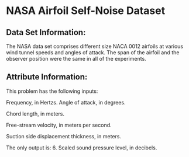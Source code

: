 # NASA Airfoil Self-Noise Dataset


## Data Set Information:
The NASA data set comprises different size NACA 0012 airfoils at various wind tunnel speeds and angles of attack. The span of the airfoil and the observer position were the same in all of the experiments.

## Attribute Information:
This problem has the following inputs:

Frequency, in Hertzs.
Angle of attack, in degrees.

Chord length, in meters.

Free-stream velocity, in meters per second.

Suction side displacement thickness, in meters.

The only output is: 6. Scaled sound pressure level, in decibels.
